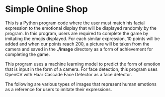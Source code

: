 # Simple Online Shop

This is a Python program code where the user must match his facial expression to the emotional display that will be displayed randomly by the program.
In this program, users are required to complete the game by imitating the emojis displayed. For each similar expression, 10 points will be added and 
when our points reach 200, a picture will be taken from the camera and saved in the **./image** directory as a form of achievement for completing the game.

This program uses a machine learning model to predict the form of emotion that is input in the form of a camera. For face detection, this program uses 
OpenCV with Haar Cascade Face Detector as a face detector.

The following are various types of images that represent human emotions as a reference for users to imitate their expressions.
